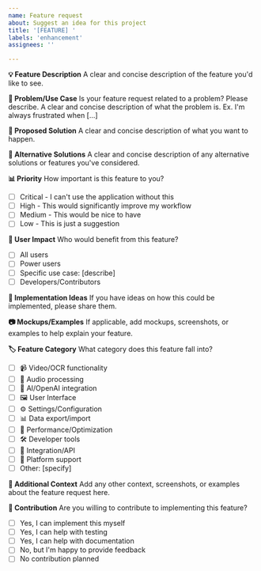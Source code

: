 ```yaml
---
name: Feature request
about: Suggest an idea for this project
title: '[FEATURE] '
labels: 'enhancement'
assignees: ''

---
```


**💡 Feature Description**
A clear and concise description of the feature you'd like to see.

**🎯 Problem/Use Case**
Is your feature request related to a problem? Please describe.
A clear and concise description of what the problem is. Ex. I'm always frustrated when [...]

**💭 Proposed Solution**
A clear and concise description of what you want to happen.

**🔄 Alternative Solutions**
A clear and concise description of any alternative solutions or features you've considered.

**📊 Priority**
How important is this feature to you?
- [ ] Critical - I can't use the application without this
- [ ] High - This would significantly improve my workflow
- [ ] Medium - This would be nice to have
- [ ] Low - This is just a suggestion

**👥 User Impact**
Who would benefit from this feature?
- [ ] All users
- [ ] Power users
- [ ] Specific use case: [describe]
- [ ] Developers/Contributors

**🔧 Implementation Ideas**
If you have ideas on how this could be implemented, please share them.

**📷 Mockups/Examples**
If applicable, add mockups, screenshots, or examples to help explain your feature.

**🏷️ Feature Category**
What category does this feature fall into?
- [ ] 📹 Video/OCR functionality
- [ ] 🎤 Audio processing
- [ ] 🧠 AI/OpenAI integration
- [ ] 🖼️ User Interface
- [ ] ⚙️ Settings/Configuration
- [ ] 📊 Data export/import
- [ ] 🔧 Performance/Optimization
- [ ] 🛠️ Developer tools
- [ ] 🔌 Integration/API
- [ ] 📱 Platform support
- [ ] Other: [specify]

**📝 Additional Context**
Add any other context, screenshots, or examples about the feature request here.

**🤝 Contribution**
Are you willing to contribute to implementing this feature?
- [ ] Yes, I can implement this myself
- [ ] Yes, I can help with testing
- [ ] Yes, I can help with documentation
- [ ] No, but I'm happy to provide feedback
- [ ] No contribution planned